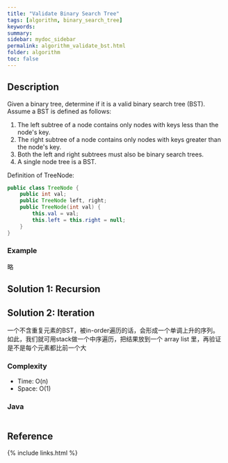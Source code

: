 ```yaml
---
title: "Validate Binary Search Tree"
tags: [algorithm, binary_search_tree]
keywords:
summary:
sidebar: mydoc_sidebar
permalink: algorithm_validate_bst.html
folder: algorithm
toc: false
---
```


## Description
Given a binary tree, determine if it is a valid binary search tree (BST).
Assume a BST is defined as follows:
1. The left subtree of a node contains only nodes with keys less than the node's key.
2. The right subtree of a node contains only nodes with keys greater than the node's key.
3. Both the left and right subtrees must also be binary search trees.
4. A single node tree is a BST.

Definition of TreeNode:
```java
public class TreeNode {
    public int val;
    public TreeNode left, right;
    public TreeNode(int val) {
        this.val = val;
        this.left = this.right = null;
    }
}
```

### Example
略
    
## Solution 1: Recursion



## Solution 2: Iteration
一个不含重复元素的BST，被in-order遍历的话，会形成一个单调上升的序列。
如此，我们就可用stack做一个中序遍历，把结果放到一个 array list 里，再验证是不是每个元素都比前一个大

### Complexity
* Time: O(n)
* Space: O(1)

### Java
```java
```

## Reference

{% include links.html %}
